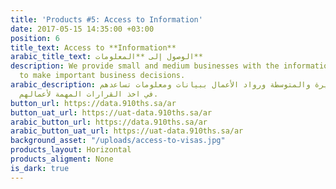 ```yaml
---
title: 'Products #5: Access to Information'
date: 2017-05-15 14:35:00 +03:00
position: 6
title_text: Access to **Information**
arabic_title_text: الوصول إلى **المعلومات**
description: We provide small and medium businesses with the information they need
  to make important business decisions.
arabic_description: نمد الشركات الصغيرة والمتوسطة ورواد الأعمال ببيانات ومعلومات تساعدهم
  في اخذ القرارات المهمة لأعمالهم.
button_url: https://data.910ths.sa/ar
button_uat_url: https://uat-data.910ths.sa/ar
arabic_button_url: https://data.910ths.sa/ar
arabic_button_uat_url: https://uat-data.910ths.sa/ar
background_asset: "/uploads/access-to-visas.jpg"
products_layout: Horizontal
products_aligment: None
is_dark: true
---
```

